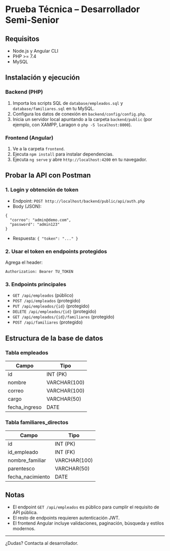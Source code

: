 # Prueba Técnica – Desarrollador Semi-Senior

## Requisitos
- Node.js y Angular CLI
- PHP >= 7.4
- MySQL

## Instalación y ejecución

### Backend (PHP)
1. Importa los scripts SQL de `database/empleados.sql` y `database/familiares.sql` en tu MySQL.
2. Configura los datos de conexión en `backend/config/config.php`.
3. Inicia un servidor local apuntando a la carpeta `backend/public` (por ejemplo, con XAMPP, Laragon o `php -S localhost:8000`).

### Frontend (Angular)
1. Ve a la carpeta `frontend`.
2. Ejecuta `npm install` para instalar dependencias.
3. Ejecuta `ng serve` y abre `http://localhost:4200` en tu navegador.

## Probar la API con Postman

### 1. Login y obtención de token
- Endpoint: `POST http://localhost/backend/public/api/auth.php`
- Body (JSON):
```
{
  "correo": "admin@demo.com",
  "password": "admin123"
}
```
- Respuesta: `{ "token": "..." }`

### 2. Usar el token en endpoints protegidos
Agrega el header:
```
Authorization: Bearer TU_TOKEN
```

### 3. Endpoints principales
- `GET /api/empleados` (público)
- `POST /api/empleados` (protegido)
- `PUT /api/empleados/{id}` (protegido)
- `DELETE /api/empleados/{id}` (protegido)
- `GET /api/empleados/{id}/familiares` (protegido)
- `POST /api/familiares` (protegido)

## Estructura de la base de datos

### Tabla empleados
| Campo         | Tipo         |
|-------------- | ------------|
| id            | INT (PK)     |
| nombre        | VARCHAR(100) |
| correo        | VARCHAR(100) |
| cargo         | VARCHAR(50)  |
| fecha_ingreso | DATE         |

### Tabla familiares_directos
| Campo           | Tipo         |
|---------------- | ------------|
| id              | INT (PK)     |
| id_empleado     | INT (FK)     |
| nombre_familiar | VARCHAR(100) |
| parentesco      | VARCHAR(50)  |
| fecha_nacimiento| DATE         |

## Notas
- El endpoint `GET /api/empleados` es público para cumplir el requisito de API pública.
- El resto de endpoints requieren autenticación JWT.
- El frontend Angular incluye validaciones, paginación, búsqueda y estilos modernos.

---

¿Dudas? Contacta al desarrollador.
